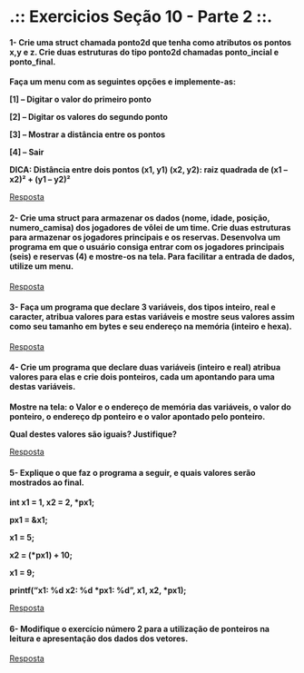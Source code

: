 # .:: Exercicios Seção 10 - Parte 2 ::.

#### 1- Crie uma struct chamada ponto2d que tenha como atributos os pontos x,y e z. Crie duas estruturas do tipo ponto2d chamadas ponto_incial e ponto_final.
<p><strong>Faça um menu com as seguintes opções e implemente-as:</strong></p>
<p><strong>[1] – Digitar o valor do primeiro ponto</strong></p>
<p><strong>[2] – Digitar os valores do segundo ponto</strong></p>
<p><strong>[3] – Mostrar a distância entre os pontos</strong></p>
<p><strong>[4] – Sair</strong></p>
<p></p>
<p><strong>DICA: Distância entre dois pontos (x1, y1) (x2, y2): raiz quadrada de (x1 – x2)² + (y1 – y2)²</strong></p>

[Resposta](./ExerciciosResolvidos/ex001.c)

#### 2- Crie uma struct para armazenar os dados (nome, idade, posição, numero_camisa) dos jogadores de vôlei de um time. Crie duas estruturas para armazenar os jogadores principais e os reservas. Desenvolva um programa em que o usuário consiga entrar com os jogadores principais (seis) e reservas (4) e mostre-os na tela. Para facilitar a entrada de dados, utilize um menu.

[Resposta](./ExerciciosResolvidos/ex002.c)

#### 3- Faça um programa que declare 3 variáveis, dos tipos inteiro, real e caracter, atribua valores para estas variáveis e mostre seus valores assim como seu tamanho em bytes e seu endereço na memória (inteiro e hexa).

[Resposta](./ExerciciosResolvidos/ex003.c)

#### 4- Crie um programa que declare duas variáveis (inteiro e real) atribua valores para elas e crie dois ponteiros, cada um apontando para uma destas variáveis.
<p><strong>Mostre na tela: o Valor e o endereço de memória das variáveis, o valor do ponteiro, o endereço dp ponteiro e o valor apontado pelo ponteiro.</strong></p>
<p><strong>Qual destes valores são iguais? Justifique?</strong></p>

[Resposta](./ExerciciosResolvidos/ex004.c)

#### 5- Explique o que faz o programa a seguir, e quais valores serão mostrados ao final.
<p></p>
<p><strong>int x1 = 1, x2 = 2, *px1;</strong></p>
<p></p>
<p><strong>px1 = &x1;</strong></p>
<p><strong>x1 = 5;</strong></p>
<p><strong>x2 = (*px1) + 10;</strong></p>
<p><strong>x1 = 9;</strong></p>
<p></p>
<p><strong>printf(“x1: %d x2: %d *px1: %d”, x1, x2, *px1);</strong></p>

[Resposta](./ExerciciosResolvidos/ex005.c)

#### 6- Modifique o exercício número 2 para a utilização de ponteiros na leitura e apresentação dos dados dos vetores.

[Resposta](./ExerciciosResolvidos/ex006.c)

